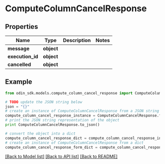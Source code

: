 # ComputeColumnCancelResponse


## Properties

Name | Type | Description | Notes
------------ | ------------- | ------------- | -------------
**message** | **object** |  | 
**execution_id** | **object** |  | 
**cancelled** | **object** |  | 

## Example

```python
from odin_sdk.models.compute_column_cancel_response import ComputeColumnCancelResponse

# TODO update the JSON string below
json = "{}"
# create an instance of ComputeColumnCancelResponse from a JSON string
compute_column_cancel_response_instance = ComputeColumnCancelResponse.from_json(json)
# print the JSON string representation of the object
print ComputeColumnCancelResponse.to_json()

# convert the object into a dict
compute_column_cancel_response_dict = compute_column_cancel_response_instance.to_dict()
# create an instance of ComputeColumnCancelResponse from a dict
compute_column_cancel_response_form_dict = compute_column_cancel_response.from_dict(compute_column_cancel_response_dict)
```
[[Back to Model list]](../README.md#documentation-for-models) [[Back to API list]](../README.md#documentation-for-api-endpoints) [[Back to README]](../README.md)


